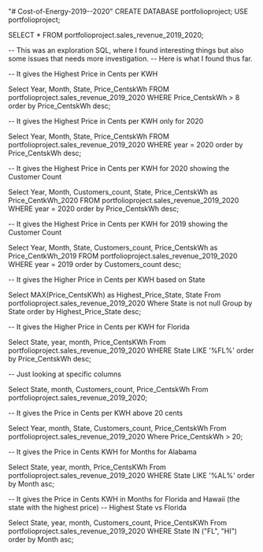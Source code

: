 "# Cost-of-Energy-2019--2020" 
CREATE DATABASE portfolioproject;
USE portfolioproject;

SELECT * FROM portfolioproject.sales_revenue_2019_2020;


-- This was an exploration SQL, where I found interesting things but also some issues that needs more investigation. 
-- Here is what I found thus far.

-- It gives the Highest Price in Cents per KWH 

Select Year, Month, State, Price_CentskWh FROM portfolioproject.sales_revenue_2019_2020
WHERE Price_CentskWh > 8
order by Price_CentskWh desc;


-- It gives the Highest Price in Cents per KWH only for 2020 

Select Year, Month, State, Price_CentskWh FROM portfolioproject.sales_revenue_2019_2020
WHERE year = 2020
order by Price_CentskWh desc;


-- It gives the Highest Price in Cents per KWH for 2020 showing the Customer Count

Select Year, Month, Customers_count, State, Price_CentskWh as Price_CentkWh_2020
FROM portfolioproject.sales_revenue_2019_2020
WHERE year = 2020
order by Price_CentskWh desc;


-- It gives the Highest Price in Cents per KWH for 2019 showing the Customer Count

Select Year, Month, State, Customers_count, Price_CentskWh as Price_CentkWh_2019
FROM portfolioproject.sales_revenue_2019_2020
WHERE year = 2019
order by Customers_count desc;


-- It gives the Higher Price in Cents per KWH based on State

Select MAX(Price_CentsKWh) as Highest_Price_State, State
From portfolioproject.sales_revenue_2019_2020
Where State is not null 
Group by State
order by Highest_Price_State desc;


-- It gives the Higher Price in Cents per KWH for Florida

Select State, year, month, Price_CentsKWh
From portfolioproject.sales_revenue_2019_2020
WHERE State LIKE '%FL%'
order by Price_CentskWh desc;


-- Just looking at specific columns

Select State, month, Customers_count, Price_CentskWh 
From portfolioproject.sales_revenue_2019_2020;


-- It gives the Price in Cents per KWH above 20 cents

Select Year, month, State, Customers_count, Price_CentskWh 
From portfolioproject.sales_revenue_2019_2020
Where Price_CentskWh > 20;

-- It gives the Price in Cents KWH for Months for Alabama

Select State, year, month, Price_CentsKWh
From portfolioproject.sales_revenue_2019_2020
WHERE State LIKE '%AL%'
order by Month asc;

-- It gives the Price in Cents KWH in Months for Florida and Hawaii (the state with the highest price)
-- Highest State vs Florida

Select State, year, month, Customers_count, Price_CentsKWh
From portfolioproject.sales_revenue_2019_2020
WHERE State IN ("FL", "HI")
order by Month asc;
